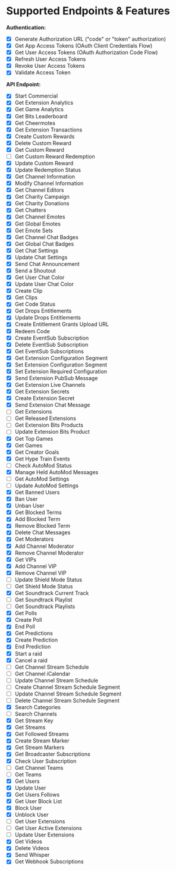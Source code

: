 # Supported Endpoints & Features

**Authentication:**

- [x] Generate Authorization URL ("code" or "token" authorization)
- [x] Get App Access Tokens (OAuth Client Credentials Flow)
- [x] Get User Access Tokens (OAuth Authorization Code Flow)
- [x] Refresh User Access Tokens
- [x] Revoke User Access Tokens
- [x] Validate Access Token

**API Endpoint:**

- [x] Start Commercial
- [x] Get Extension Analytics
- [x] Get Game Analytics
- [x] Get Bits Leaderboard
- [x] Get Cheermotes
- [x] Get Extension Transactions
- [x] Create Custom Rewards
- [x] Delete Custom Reward
- [x] Get Custom Reward
- [ ] Get Custom Reward Redemption
- [x] Update Custom Reward
- [x] Update Redemption Status
- [x] Get Channel Information
- [x] Modify Channel Information
- [x] Get Channel Editors
- [x] Get Charity Campaign
- [x] Get Charity Donations
- [x] Get Chatters
- [x] Get Channel Emotes
- [x] Get Global Emotes
- [x] Get Emote Sets
- [x] Get Channel Chat Badges
- [x] Get Global Chat Badges
- [x] Get Chat Settings
- [x] Update Chat Settings
- [x] Send Chat Announcement
- [x] Send a Shoutout
- [x] Get User Chat Color
- [x] Update User Chat Color
- [x] Create Clip
- [x] Get Clips
- [x] Get Code Status
- [x] Get Drops Entitlements
- [x] Update Drops Entitlements
- [x] Create Entitlement Grants Upload URL
- [x] Redeem Code
- [x] Create EventSub Subscription
- [x] Delete EventSub Subscription
- [x] Get EventSub Subscriptions
- [x] Get Extension Configuration Segment
- [x] Set Extension Configuration Segment
- [x] Set Extension Required Configuration
- [x] Send Extension PubSub Message
- [x] Get Extension Live Channels
- [x] Get Extension Secrets
- [x] Create Extension Secret
- [x] Send Extension Chat Message
- [ ] Get Extensions
- [ ] Get Released Extensions
- [ ] Get Extension Bits Products
- [ ] Update Extension Bits Product
- [x] Get Top Games
- [x] Get Games
- [x] Get Creator Goals
- [x] Get Hype Train Events
- [ ] Check AutoMod Status
- [x] Manage Held AutoMod Messages
- [ ] Get AutoMod Settings
- [ ] Update AutoMod Settings
- [x] Get Banned Users
- [x] Ban User
- [x] Unban User
- [x] Get Blocked Terms
- [x] Add Blocked Term
- [x] Remove Blocked Term
- [x] Delete Chat Messages
- [x] Get Moderators
- [x] Add Channel Moderator
- [x] Remove Channel Moderator
- [x] Get VIPs
- [x] Add Channel VIP
- [x] Remove Channel VIP
- [ ] Update Shield Mode Status
- [ ] Get Shield Mode Status
- [x] Get Soundtrack Current Track
- [ ] Get Soundtrack Playlist
- [ ] Get Soundtrack Playlists
- [x] Get Polls
- [x] Create Poll
- [x] End Poll
- [x] Get Predictions
- [x] Create Prediction
- [x] End Prediction
- [x] Start a raid
- [x] Cancel a raid
- [ ] Get Channel Stream Schedule
- [ ] Get Channel iCalendar
- [ ] Update Channel Stream Schedule
- [ ] Create Channel Stream Schedule Segment
- [ ] Update Channel Stream Schedule Segment
- [ ] Delete Channel Stream Schedule Segment
- [x] Search Categories
- [ ] Search Channels
- [x] Get Stream Key
- [x] Get Streams
- [x] Get Followed Streams
- [x] Create Stream Marker
- [x] Get Stream Markers
- [x] Get Broadcaster Subscriptions
- [x] Check User Subscription
- [ ] Get Channel Teams
- [ ] Get Teams
- [x] Get Users
- [x] Update User
- [x] Get Users Follows
- [x] Get User Block List
- [x] Block User
- [x] Unblock User
- [ ] Get User Extensions
- [ ] Get User Active Extensions
- [ ] Update User Extensions
- [x] Get Videos
- [x] Delete Videos
- [x] Send Whisper
- [x] Get Webhook Subscriptions
